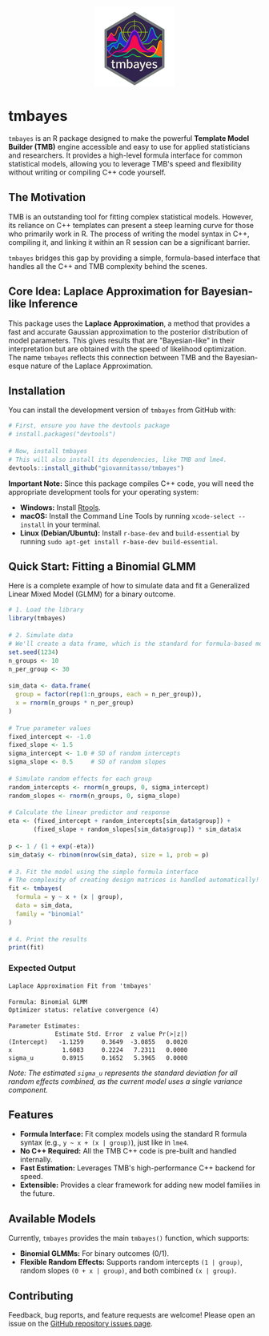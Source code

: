 <p align="center">
  <img src="man/figures/logotmbayes.png" height="160" />
</p>

# tmbayes

`tmbayes` is an R package designed to make the powerful **Template Model Builder (TMB)** engine accessible and easy to use for applied statisticians and researchers. It provides a high-level formula interface for common statistical models, allowing you to leverage TMB's speed and flexibility without writing or compiling C++ code yourself.


## The Motivation

TMB is an outstanding tool for fitting complex statistical models. However, its reliance on C++ templates can present a steep learning curve for those who primarily work in R. The process of writing the model syntax in C++, compiling it, and linking it within an R session can be a significant barrier.

`tmbayes` bridges this gap by providing a simple, formula-based interface that handles all the C++ and TMB complexity behind the scenes.


## Core Idea: Laplace Approximation for Bayesian-like Inference

This package uses the **Laplace Approximation**, a method that provides a fast and accurate Gaussian approximation to the posterior distribution of model parameters. This gives results that are "Bayesian-like" in their interpretation but are obtained with the speed of likelihood optimization. The name `tmbayes` reflects this connection between TMB and the Bayesian-esque nature of the Laplace Approximation.


## Installation

You can install the development version of `tmbayes` from GitHub with:

```r
# First, ensure you have the devtools package
# install.packages("devtools")

# Now, install tmbayes
# This will also install its dependencies, like TMB and lme4.
devtools::install_github("giovannitasso/tmbayes")

```

**Important Note:** Since this package compiles C++ code, you will need the appropriate development tools for your operating system:
* **Windows:** Install [Rtools](https://cran.r-project.org/bin/windows/Rtools/).
* **macOS:** Install the Command Line Tools by running `xcode-select --install` in your terminal.
* **Linux (Debian/Ubuntu):** Install `r-base-dev` and `build-essential` by running `sudo apt-get install r-base-dev build-essential`.

## Quick Start: Fitting a Binomial GLMM

Here is a complete example of how to simulate data and fit a Generalized Linear Mixed Model (GLMM) for a binary outcome.

```r
# 1. Load the library
library(tmbayes)

# 2. Simulate data
# We'll create a data frame, which is the standard for formula-based modeling in R.
set.seed(1234)
n_groups <- 10
n_per_group <- 30

sim_data <- data.frame(
  group = factor(rep(1:n_groups, each = n_per_group)),
  x = rnorm(n_groups * n_per_group)
)

# True parameter values
fixed_intercept <- -1.0
fixed_slope <- 1.5
sigma_intercept <- 1.0 # SD of random intercepts
sigma_slope <- 0.5     # SD of random slopes

# Simulate random effects for each group
random_intercepts <- rnorm(n_groups, 0, sigma_intercept)
random_slopes <- rnorm(n_groups, 0, sigma_slope)

# Calculate the linear predictor and response
eta <- (fixed_intercept + random_intercepts[sim_data$group]) + 
       (fixed_slope + random_slopes[sim_data$group]) * sim_data$x
       
p <- 1 / (1 + exp(-eta))
sim_data$y <- rbinom(nrow(sim_data), size = 1, prob = p)

# 3. Fit the model using the simple formula interface
# The complexity of creating design matrices is handled automatically!
fit <- tmbayes(
  formula = y ~ x + (x | group), 
  data = sim_data,
  family = "binomial"
)

# 4. Print the results
print(fit)

```

### Expected Output

```
Laplace Approximation Fit from 'tmbayes'

Formula: Binomial GLMM
Optimizer status: relative convergence (4) 

Parameter Estimates:
             Estimate Std. Error  z value Pr(>|z|)
(Intercept)   -1.1259     0.3649  -3.0855   0.0020
x              1.6083     0.2224   7.2311   0.0000
sigma_u        0.8915     0.1652   5.3965   0.0000
```
*Note: The estimated `sigma_u` represents the standard deviation for all random effects combined, as the current model uses a single variance component.*


## Features

* **Formula Interface:** Fit complex models using the standard R formula syntax (e.g., `y ~ x + (x | group)`), just like in `lme4`.
* **No C++ Required:** All the TMB C++ code is pre-built and handled internally.
* **Fast Estimation:** Leverages TMB's high-performance C++ backend for speed.
* **Extensible:** Provides a clear framework for adding new model families in the future.


## Available Models

Currently, `tmbayes` provides the main `tmbayes()` function, which supports:

* **Binomial GLMMs:** For binary outcomes (0/1).
* **Flexible Random Effects:** Supports random intercepts `(1 | group)`, random slopes `(0 + x | group)`, and both combined `(x | group)`.


## Contributing

Feedback, bug reports, and feature requests are welcome! Please open an issue on the [GitHub repository issues page](https://github.com/giovannitasso/tmbayes/issues).


